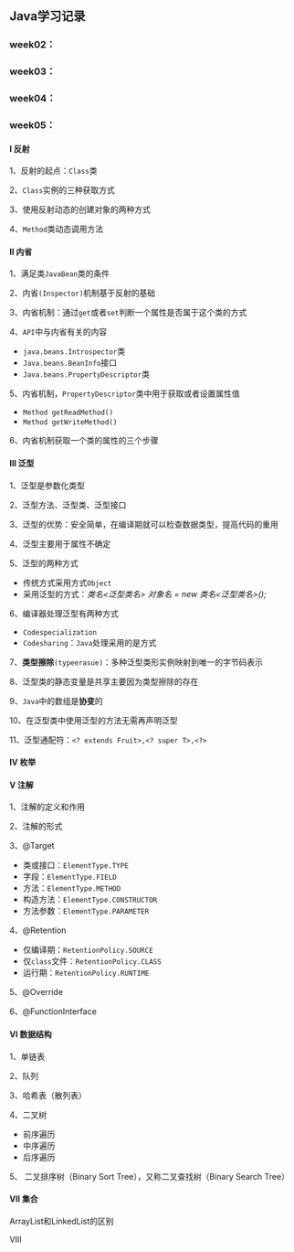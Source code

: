 ## Java学习记录

### week02：

### week03：

### week04：

### week05：

#### Ⅰ 反射

1、反射的起点：`Class`类

2、`Class`实例的三种获取方式

3、使用反射动态的创建对象的两种方式

4、`Method`类动态调用方法

#### Ⅱ 内省

1、满足类`JavaBean`类的条件

2、内省`(Inspector)`机制基于反射的基础

3、内省机制：通过`get`或者`set`判断一个属性是否属于这个类的方式

4、`API`中与内省有关的内容

* `java.beans.Introspector`类
* `Java.beans.BeanInfo`接口
* `Java.beans.PropertyDescriptor`类

5、内省机制，`PropertyDescriptor`类中用于获取或者设置属性值

* `Method getReadMethod()`
* `Method getWriteMethod()`

6、内省机制获取一个类的属性的三个步骤

#### Ⅲ 泛型

1、泛型是参数化类型

2、泛型方法、泛型类、泛型接口

3、泛型的优势：安全简单，在编译期就可以检查数据类型，提高代码的重用

4、泛型主要用于属性不确定

5、泛型的两种方式

* 传统方式采用方式`Object`
* 采用泛型的方式：*类名<泛型类名> 对象名 = new 类名<泛型类名>();*

6、编译器处理泛型有两种方式

* `Codespecialization`
* `Codesharing`：`Java`处理采用的是方式

7、**类型擦除**`(typeerasue)`：多种泛型类形实例映射到唯一的字节码表示

8、泛型类的静态变量是共享主要因为类型擦除的存在

9、`Java`中的数组是**协变**的

10、在泛型类中使用泛型的方法无需再声明泛型

11、泛型通配符：`<? extends Fruit>,<? super T>,<?>`

#### Ⅳ 枚举





#### Ⅴ 注解

1、注解的定义和作用

2、注解的形式

3、@Target

- 类或接口：`ElementType.TYPE`
- 字段：`ElementType.FIELD`
- 方法：`ElementType.METHOD`
- 构造方法：`ElementType.CONSTRUCTOR`
- 方法参数：`ElementType.PARAMETER`

4、@Retention

- 仅编译期：`RetentionPolicy.SOURCE`
- 仅`class`文件：`RetentionPolicy.CLASS`
- 运行期：`RetentionPolicy.RUNTIME`

5、@Override

6、@FunctionInterface



#### Ⅵ 数据结构

1、单链表

2、队列

3、哈希表（散列表）

4、二叉树

* 前序遍历
* 中序遍历
* 后序遍历

5、 二叉排序树（Binary Sort Tree），又称二叉查找树（Binary Search Tree） 



#### Ⅶ 集合



ArrayList和LinkedList的区别





Ⅷ
